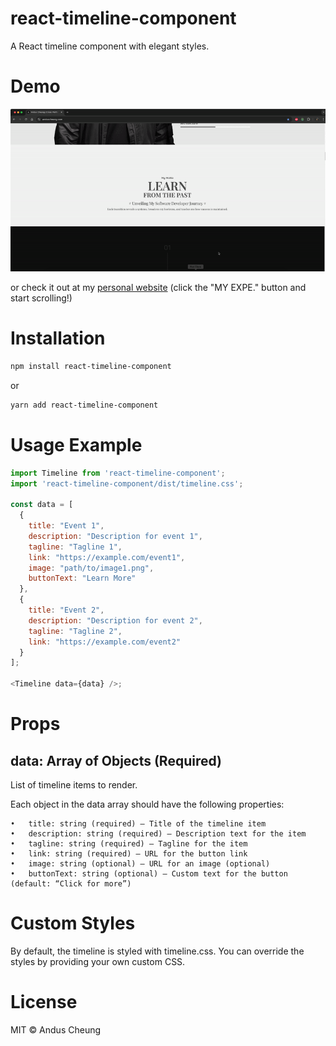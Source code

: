 # react-timeline-component

A React timeline component with elegant styles.

# Demo

![gif](https://github.com/anduscheung/my-icon-host/blob/main/react-elegant-timeline-demo.gif)

or check it out at my [personal website](https://www.anduscheung.com) (click the "MY EXPE." button and start scrolling!)

# Installation

```bash
npm install react-timeline-component
```

or

```bash
yarn add react-timeline-component
```

# Usage Example

```Javascript
import Timeline from 'react-timeline-component';
import 'react-timeline-component/dist/timeline.css';

const data = [
  {
    title: "Event 1",
    description: "Description for event 1",
    tagline: "Tagline 1",
    link: "https://example.com/event1",
    image: "path/to/image1.png",
    buttonText: "Learn More"
  },
  {
    title: "Event 2",
    description: "Description for event 2",
    tagline: "Tagline 2",
    link: "https://example.com/event2"
  }
];

<Timeline data={data} />;
```

# Props

## data: Array of Objects (Required)

List of timeline items to render.

Each object in the data array should have the following properties:

    •	title: string (required) — Title of the timeline item
    •	description: string (required) — Description text for the item
    •	tagline: string (required) — Tagline for the item
    •	link: string (required) — URL for the button link
    •	image: string (optional) — URL for an image (optional)
    •	buttonText: string (optional) — Custom text for the button (default: “Click for more”)

# Custom Styles

By default, the timeline is styled with timeline.css. You can override the styles by providing your own custom CSS.

# License

MIT © Andus Cheung
